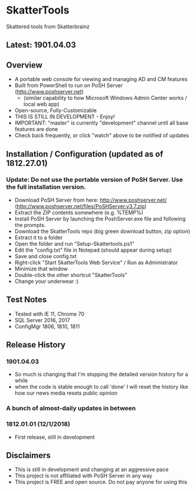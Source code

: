 # SkatterTools
Skattered tools from Skatterbrainz

## Latest: 1901.04.03

## Overview

* A portable web console for viewing and managing AD and CM features
* Built from PowerShell to run on PoSH Server (http://www.poshserver.net)
  * (similar capability to how Microsoft Windows Admin Center works / local web app)
* Open-source, Fully-Customizable
* THIS IS STILL IN DEVELOPMENT - Enjoy!
* IMPORTANT: "master" is currently "development" channel until all base features are done
* Check back frequently, or click "watch" above to be notified of updates

## Installation / Configuration (updated as of 1812.27.01)
### Update: Do not use the portable version of PoSH Server. Use the full installation version.

   * Download PoSH Server from here: http://www.poshserver.net/ (http://www.poshserver.net/files/PoSHServer.v3.7.zip)
   * Extract the ZIP contents somewhere (e.g. %TEMP%)
   * Install PoSH Server by launching the PoshServer.exe file and following the prompts.
   * Download the SkatterTools repo (big green download button, zip option)
   * Extract it to a folder
   * Open the folder and run "Setup-Skattertools.ps1"
   * Edit the "config.txt" file in Notepad (should appear during setup)
   * Save and close config.txt
   * Right-click "Start SkatterTools Web Service" / Run as Administrator
   * Minimize that window
   * Double-click the other shortcut "SkatterTools"
   * Change your underwear :)

## Test Notes
   * Tested with IE 11, Chrome 70
   * SQL Server 2016, 2017
   * ConfigMgr 1806, 1810, 1811

## Release History
   
   ### 1901.04.03
   * So much is changing that I'm stopping the detailed version history for a while
   * when the code is stable enough to call 'done' I will reset the history like how our news media resets public opinion
   
   ### A bunch of almost-daily updates in between
   
   ### 1812.01.01 (12/1/2018)
   * First release, still in development

## Disclaimers
   * This is still in development and changing at an aggressive pace
   * This project is not affiliated with PoSH Server in any way
   * This project is FREE and open source.  Do not pay anyone for using this
